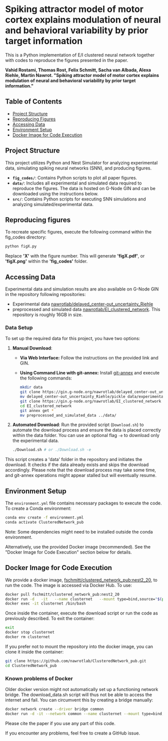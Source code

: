 # Spiking attractor model of motor cortex explains modulation of neural and behavioral variability by prior target information
This is a Python implementation of E/I clustered neural network together with codes to reproduce the figures presented in the paper.

**Vahid Rostami, Thomas Rost, Felix Schmitt, Sacha van Albada, Alexa Riehle, Martin Nawrot. "Spiking attractor model of motor cortex explains modulation of neural and behavioral variability by prior target information."**


## Table of Contents
- [Project Structure](#project-structure)
- [Reproducing Figures](#reproducing-figures)
- [Accessing Data](#accessing-data)
- [Environment Setup](#environment-setup)
- [Docker Image for Code Execution](#docker-image-for-code-execution)

## Project Structure
This project utilizes Python and Nest Simulator for analyzing experimental data, simulating spiking neural networks (SNN), and producing figures.

- **`fig_codes/`**: Contains Python scripts to plot all paper figures.
- **`data/`**: Includes all experimental and simulated data required to reproduce the figures. The data is hosted on G-Node GIN and can be downloaded using the instructions below.
- **`src/`**: Contains Python scripts for executing SNN simulations and analyzing simulated/experimental data.

## Reproducing figures
To recreate specific figures, execute the following command within the fig_codes directory:
```bash
python figX.py
```
Replace **'X'** with the figure number. This will generate **'figX.pdf'**, or **'figX.png'** within the **'fig_codes'** folder.

## Accessing Data
Experimental data and simulation results are also available on G-Node GIN in the repository following repositories:
- Experimental data [nawrotlab/delayed_center-out_uncertainty_Riehle](https://gin.g-node.org/nawrotlab/delayed_center-out_uncertainty_Riehle)
- preprocessed and simulated data [nawrotlab/EI_clustered_network](https://gin.g-node.org/nawrotlab/EI_clustered_network).
This repository is roughly 16GB in size.

 
### Data Setup

To set up the required data for this project, you have two options:

1. **Manual Download**:
   - **Via Web Interface:** Follow the instructions on the provided link and GIN.
   - **Using Command Line with git-annex:** Install [git-annex](https://git-annex.branchable.com/install/) and execute the following commands:

     ```bash
     mkdir data
     git clone https://gin.g-node.org/nawrotlab/delayed_center-out_uncertainty_Riehle
     mv delayed_center-out_uncertainty_Riehle/pickle data/experimental_data
     git clone https://gin.g-node.org/nawrotlab/EI_clustered_network
     cd EI_clustered_network
     git annex get *
     mv preprocessed_and_simulated_data ../data/
     ```

2. **Automated Download**:
   Run the provided script (`Download.sh`) to automate the download process and ensure the data is placed correctly within the data folder. You can use an optional flag `-e` to download only the experimental data.

   ```bash
   ./Download.sh # or ./Download.sh -e

  This script creates a 'data' folder in the repository and initiates the download. It checks if the data already exists and skips the download accordingly. Please note that the download process may take some time, and git-annex operations might appear stalled but will eventually resume.

## Environment Setup
The `environment.yml` file contains necessary packages to execute the code. To create a Conda environment:

```bash
conda env create -f environment.yml
conda activate ClusteredNetwork_pub
```
Note: Some dependencies might need to be installed outside the conda environment.

Alternatively, use the provided Docker image (recommended). See the "Docker Image for Code Execution" section below for details.

## Docker Image for Code Execution
We provide a docker image, 
[fschmitt/clustered_network_pub:nest2_20](https://hub.docker.com/repository/docker/fschmitt/clustered_network_pub/), 
to run the code.
The image is accessed via Docker Hub. To use:

```bash 
docker pull fschmitt/clustered_network_pub:nest2_20
docker run -d   -it   --name clusternet   --mount type=bind,source="$(pwd)"/ClusteredNetwork_pub,target=/app   fschmitt/clustered_network_pub:nest2_20
docker exec -it clusternet /bin/bash
```

Once inside the container, execute the download script or run the code as previously described. To exit the container:
```bash
exit
docker stop clusternet
docker rm clusternet
```

If you prefer not to mount the repository into the docker image, you can clone it inside the container:
```bash
git clone https://github.com/nawrotlab/ClusteredNetwork_pub.git
cd ClusteredNetwork_pub
```
### Known problems of Docker
Older docker version might not automatically set up a functioning network bridge. The download_data.sh script will thus not be able to access the internet and fail.
You can circumvent this by creating a bridge manually:
```bash
docker network create --driver bridge common
docker run -d -it --network common --name clusternet --mount type=bind,source="$(pwd)"/ClusteredNetwork_pub,target=/app fschmitt/clustered_network_pub:nest2_20
```

Please cite the paper if you use any part of this code.

If you encounter any problems, feel free to create a GitHub issue.

